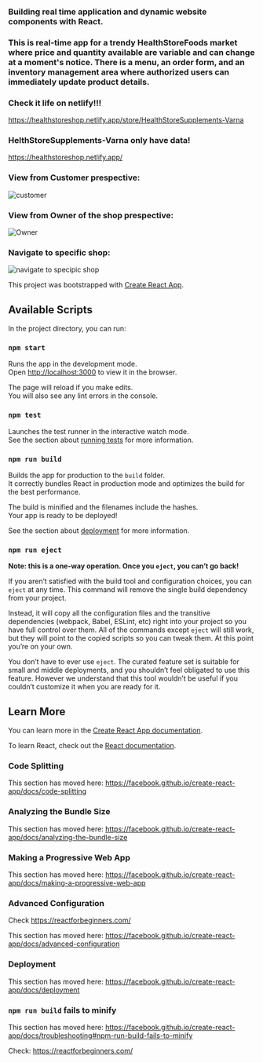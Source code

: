 ### Building real time application and dynamic website components with React.

### This is real-time app for a trendy HealthStoreFoods market where price and quantity available are variable and can change at a moment's notice. There is a menu, an order form, and an inventory management area where authorized users can immediately update product details.

### Check it life on netlify!!!
https://healthstoreshop.netlify.app/store/HealthStoreSupplements-Varna

### HelthStoreSupplements-Varna only have data!
https://healthstoreshop.netlify.app/

### View from Customer prespective:
![customer](https://user-images.githubusercontent.com/755058/93711718-351d5f80-fb59-11ea-988e-5af414f69ce9.png)

### View from Owner of the shop prespective:
![Owner](https://user-images.githubusercontent.com/755058/93711739-6007b380-fb59-11ea-8b37-67e354926811.png)

### Navigate to specific shop:

![navigate to specipic shop](https://user-images.githubusercontent.com/755058/93711731-4cf4e380-fb59-11ea-8688-f107897e20c6.png)


This project was bootstrapped with [Create React App](https://github.com/facebook/create-react-app).
## Available Scripts

In the project directory, you can run:

### `npm start`

Runs the app in the development mode.<br />
Open [http://localhost:3000](http://localhost:3000) to view it in the browser.

The page will reload if you make edits.<br />
You will also see any lint errors in the console.

### `npm test`

Launches the test runner in the interactive watch mode.<br />
See the section about [running tests](https://facebook.github.io/create-react-app/docs/running-tests) for more information.

### `npm run build`

Builds the app for production to the `build` folder.<br />
It correctly bundles React in production mode and optimizes the build for the best performance.

The build is minified and the filenames include the hashes.<br />
Your app is ready to be deployed!

See the section about [deployment](https://facebook.github.io/create-react-app/docs/deployment) for more information.

### `npm run eject`

**Note: this is a one-way operation. Once you `eject`, you can’t go back!**

If you aren’t satisfied with the build tool and configuration choices, you can `eject` at any time. This command will remove the single build dependency from your project.

Instead, it will copy all the configuration files and the transitive dependencies (webpack, Babel, ESLint, etc) right into your project so you have full control over them. All of the commands except `eject` will still work, but they will point to the copied scripts so you can tweak them. At this point you’re on your own.

You don’t have to ever use `eject`. The curated feature set is suitable for small and middle deployments, and you shouldn’t feel obligated to use this feature. However we understand that this tool wouldn’t be useful if you couldn’t customize it when you are ready for it.

## Learn More

You can learn more in the [Create React App documentation](https://facebook.github.io/create-react-app/docs/getting-started).

To learn React, check out the [React documentation](https://reactjs.org/).

### Code Splitting

This section has moved here: https://facebook.github.io/create-react-app/docs/code-splitting

### Analyzing the Bundle Size

This section has moved here: https://facebook.github.io/create-react-app/docs/analyzing-the-bundle-size

### Making a Progressive Web App

This section has moved here: https://facebook.github.io/create-react-app/docs/making-a-progressive-web-app

### Advanced Configuration

Check https://reactforbeginners.com/

This section has moved here: https://facebook.github.io/create-react-app/docs/advanced-configuration

### Deployment

This section has moved here: https://facebook.github.io/create-react-app/docs/deployment

### `npm run build` fails to minify

This section has moved here: https://facebook.github.io/create-react-app/docs/troubleshooting#npm-run-build-fails-to-minify

Check: https://reactforbeginners.com/
